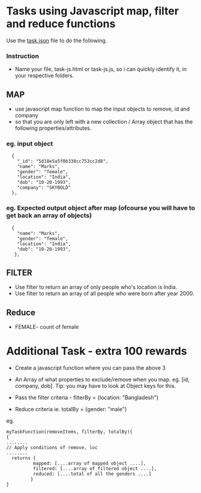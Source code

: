 # Tasks using Javascript map, filter and reduce functions
Use the [task.json](../master/team/task.json) file to do the following.

### Instruction
- Name your file, task-js.html or task-js.js, so i can quickly identify it, in your respective folders.

## MAP 
- use javascript map function to map the input objects to remove, id and company
- so that you are only left with a new collection / Array object that has the following properties/attributes.

### eg. input object
```
  {
    "_id": "5d18e5a5f0b338cc753cc2d8",
    "name": "Marks",
    "gender": "female",
    "location": "India",
    "dob": "10-20-1993",
    "company": "SKYBOLD"
  },

```

### eg. Expected output object after map (ofcourse you will have to get back an array of objects)
```
  {
    "name": "Marks",
    "gender": "female",
    "location": "India",
    "dob": "10-20-1993",
   },
```

## FILTER
- Use filter to return an array of only people who's location is India.
- Use filter to return an array of all people who were born after year 2000.

## Reduce 
- FEMALE- count of female

# Additional Task - extra 100 rewards
- Create a javascript function where you can pass the above 3 
- An Array of what properties to exclude/remove when you map. eg. [id, company, dob]. 
Tip: you may have to look at Object keys for this.

- Pass the filter criteria - filterBy = {location: "Bangladesh"}
- Reduce criteria ie. totalBy = {gender: "male"} 

eg. 
```
myTaskFunction(removeItems, filterBy, totalBy){
{
........
// Apply conditions of remove, loc
........
  returns {
          mapped: [....array of mapped object ....],
          filtered: [....array of filtered object ....],
          reduced: [....total of all the genders ....]
         }
}

```